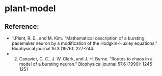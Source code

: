 # plant-model
## Reference:
* 1.Plant, R. E., and M. Kim. "Mathematical description of a bursting pacemaker neuron by
a modification of the Hodgkin-Huxley equations." Biophysical journal 16.3 (1976): 227-244.
* 2. Canavier, C. C., J. W. Clark, and J. H. Byrne. "Routes to chaos in a model of a bursting 
neuron." Biophysical journal 57.6 (1990): 1245-1251
